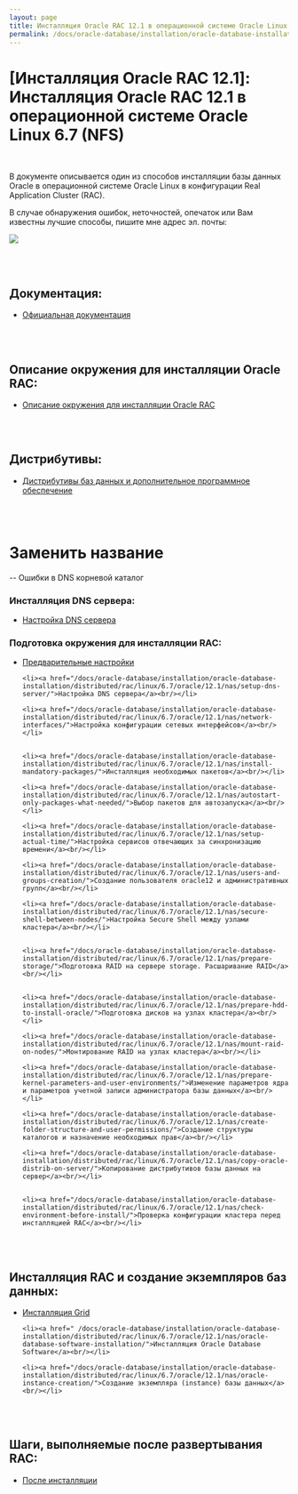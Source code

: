 ```yaml
---
layout: page
title: Инсталляция Oracle RAC 12.1 в операционной системе Oracle Linux 6.7 x86_64 (NFS)
permalink: /docs/oracle-database/installation/oracle-database-installation/distributed/rac/linux/6.7/oracle/12.1/nas/
---
```


# [Инсталляция Oracle RAC 12.1]: Инсталляция Oracle RAC 12.1 в операционной системе Oracle Linux 6.7 (NFS)


<br/>

В документе описывается один из способов инсталляции базы данных Oracle в операционной системе Oracle Linux в конфигурации Real Application Cluster (RAC).


В случае обнаружения ошибок, неточностей, опечаток или Вам известны лучшие способы, пишите мне адрес эл. почты:


<div>
	<img src="http://img.fotografii.org/a3333333mail.gif" border="0">
</div>

<br/><br/>



## Документация:

<ul>
	<li><a href="/docs/oracle-database/installation/oracle-database-installation/distributed/rac/linux/6.7/oracle/12.1/nas/docs/">Официальная документация</a><br/></li>
</ul>


<br/><br/>


## Описание окружения для инсталляции Oracle RAC:

<ul>
	<li><a href="/docs/oracle-database/installation/oracle-database-installation/distributed/rac/linux/6.7/oracle/12.1/nas/environment-description/">Описание окружения для инсталляции Oracle RAC</a><br/></li>
</ul>



<br/><br/>
<h2>Дистрибутивы:</h2>


<ul>
	<li><a href="/docs/oracle-database/installation/oracle-database-installation/distributed/rac/linux/6.7/oracle/12.1/nas/distrib/">Дистрибутивы баз данных и дополнительное программное обеспечение</a><br/></li>
</ul>

<br/><br/>


# Заменить название

-- Ошибки в DNS корневой каталог

### Инсталляция DNS сервера:

<ul>
	<li><a href="/docs/oracle-database/installation/oracle-database-installation/distributed/rac/linux/6.7/oracle/12.1/nas/setup-dns-server/">Настройка DNS сервера</a><br/></li>
</ul>



### Подготовка окружения для инсталляции RAC:


<ul>
	<li><a href="/docs/oracle-database/installation/oracle-database-installation/distributed/rac/linux/6.7/oracle/12.1/nas/setup-os-parameters-before-begin/">Предварительные настройки</a><br/></li>

	<li><a href="/docs/oracle-database/installation/oracle-database-installation/distributed/rac/linux/6.7/oracle/12.1/nas/setup-dns-server/">Настройка DNS сервера</a><br/></li>

	<li><a href="/docs/oracle-database/installation/oracle-database-installation/distributed/rac/linux/6.7/oracle/12.1/nas/network-interfaces/">Настройка конфигурации сетевых интерфейсов</a><br/></li>


	<li><a href="/docs/oracle-database/installation/oracle-database-installation/distributed/rac/linux/6.7/oracle/12.1/nas/install-mandatory-packages/">Инсталляция необходимых пакетов</a><br/></li>

	<li><a href="/docs/oracle-database/installation/oracle-database-installation/distributed/rac/linux/6.7/oracle/12.1/nas/autostart-only-packages-what-needed/">Выбор пакетов для автозапуска</a><br/></li>

	<li><a href="/docs/oracle-database/installation/oracle-database-installation/distributed/rac/linux/6.7/oracle/12.1/nas/setup-actual-time/">Настройка сервисов отвечающих за синхронизацию времени</a><br/></li>

	<li><a href="/docs/oracle-database/installation/oracle-database-installation/distributed/rac/linux/6.7/oracle/12.1/nas/users-and-groups-creation/">Создание пользователя oracle12 и административных групп</a><br/></li>

	<li><a href="/docs/oracle-database/installation/oracle-database-installation/distributed/rac/linux/6.7/oracle/12.1/nas/secure-shell-between-nodes/">Настройка Secure Shell между узлами кластера</a><br/></li>


	<li><a href="/docs/oracle-database/installation/oracle-database-installation/distributed/rac/linux/6.7/oracle/12.1/nas/prepare-storage/">Подготовка RAID на сервере storage. Расшаривание RAID</a><br/></li>


	<li><a href="/docs/oracle-database/installation/oracle-database-installation/distributed/rac/linux/6.7/oracle/12.1/nas/prepare-hdd-to-install-oracle/">Подготовка дисков на узлах кластера</a><br/></li>

	<li><a href="/docs/oracle-database/installation/oracle-database-installation/distributed/rac/linux/6.7/oracle/12.1/nas/mount-raid-on-nodes/">Монтирование RAID на узлах кластера</a><br/></li>

	<li><a href="/docs/oracle-database/installation/oracle-database-installation/distributed/rac/linux/6.7/oracle/12.1/nas/prepare-kernel-parameters-and-user-environments/">Изменение параметров ядра и параметров учетной записи администратора базы данных</a><br/></li>

	<li><a href="/docs/oracle-database/installation/oracle-database-installation/distributed/rac/linux/6.7/oracle/12.1/nas/create-folder-structure-and-user-permissions/">Создание структуры каталогов и назначение необходимых прав</a><br/></li>

	<li><a href="/docs/oracle-database/installation/oracle-database-installation/distributed/rac/linux/6.7/oracle/12.1/nas/copy-oracle-distrib-on-server/">Копирование дистрибутивов базы данных на сервер</a><br/></li>


	<li><a href="/docs/oracle-database/installation/oracle-database-installation/distributed/rac/linux/6.7/oracle/12.1/nas/check-environment-before-install/">Проверка конфигурации кластера перед инсталляцией RAC</a><br/></li>


</ul>

<br/><br/>

## Инсталляция RAC и создание экземпляров баз данных:


<ul>
	<li><a href="/docs/oracle-database/installation/oracle-database-installation/distributed/rac/linux/6.7/oracle/12.1/nas/grid-installation/">Инсталляция Grid</a><br/></li>

	<li><a href=" /docs/oracle-database/installation/oracle-database-installation/distributed/rac/linux/6.7/oracle/12.1/nas/oracle-database-software-installation/">Инсталляция Oracle Database Software</a><br/></li>

	<li><a href="/docs/oracle-database/installation/oracle-database-installation/distributed/rac/linux/6.7/oracle/12.1/nas/oracle-instance-creation/">Создание экземпляра (instance) базы данных</a><br/></li>

</ul>


<br/><br/>

## Шаги, выполняемые после развертывания RAC:


<ul>
	<li><a href="/docs/oracle-database/installation/oracle-database-installation/distributed/rac/linux/6.7/oracle/12.1/nas/post-installation-tasks/">После инсталляции</a><br/></li>
</ul>
